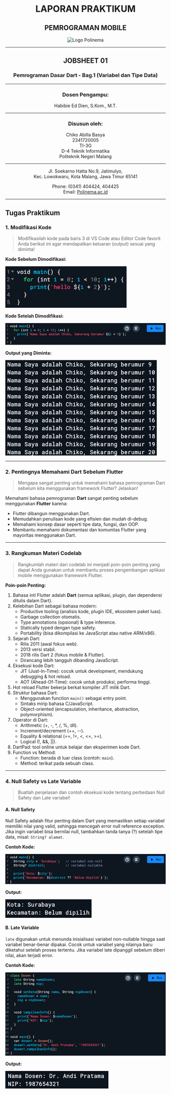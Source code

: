 <div align="center">

# LAPORAN PRAKTIKUM  
## PEMROGRAMAN MOBILE  

<img src="https://3.bp.blogspot.com/-whSxEvHuEds/VOBUC7I5NNI/AAAAAAAAAUY/qfk23ch5o_c/s1600/logo_polinema_by_adminkerapolinema-d3b0ojd.jpg" alt="Logo Polinema" width="140"/>

---

## JOBSHEET 01  
### Pemrograman Dasar Dart - Bag.1 (Variabel dan Tipe Data)

---

### Dosen Pengampu:  
Habibie Ed Dien, S.Kom., M.T.

---

### Disusun oleh:  
Chiko Abilla Basya  
2341720005  
TI-3G  
D-4 Teknik Informatika  
Politeknik Negeri Malang

---

Jl. Soekarno Hatta No.9, Jatimulyo,  
Kec. Lowokwaru, Kota Malang, Jawa Timur 65141  

Phone: (0341) 404424, 404425  
Email: [Polinema.ac.id](https://www.polinema.ac.id)  

</div>

---

## Tugas Praktikum

### 1. Modifikasi Kode
> Modifikasilah kode pada baris 3 di VS Code atau Editor Code favorit Anda berikut ini agar mendapatkan keluaran (output) sesuai yang diminta!

**Kode Sebelum Dimodifikasi:**

![alt text](<img/Screenshot 2025-09-01 202212.png>)

**Kode Setelah Dimodifikasi:**

![alt text](<img/Screenshot 2025-09-01 220034.png>)

**Output yang Diminta:**

![alt text](<img/Screenshot 2025-09-01 220043.png>)

---

### 2. Pentingnya Memahami Dart Sebelum Flutter
> Mengapa sangat penting untuk memahami bahasa pemrograman Dart sebelum kita menggunakan framework Flutter? Jelaskan!

Memahami bahasa pemrograman **Dart** sangat penting sebelum menggunakan **Flutter** karena:
- Flutter dibangun menggunakan Dart.
- Memudahkan penulisan kode yang efisien dan mudah di-debug.
- Memahami konsep dasar seperti tipe data, fungsi, dan OOP.
- Membantu memahami dokumentasi dan komunitas Flutter yang mayoritas menggunakan Dart.

---

### 3. Rangkuman Materi Codelab
> Rangkumlah materi dari codelab ini menjadi poin-poin penting yang dapat Anda gunakan untuk membantu proses pengembangan aplikasi mobile menggunakan framework Flutter.

**Poin-poin Penting:**
1. Bahasa inti Flutter adalah **Dart** (semua aplikasi, plugin, dan dependensi ditulis dalam Dart).
2. Kelebihan Dart sebagai bahasa modern:
   - Productive tooling (analisis kode, plugin IDE, ekosistem paket luas).
   - Garbage collection otomatis.
   - Type annotations (opsional) & type inference.
   - Statically typed dengan type safety.
   - Portability (bisa dikompilasi ke JavaScript atau native ARM/x86).
3. Sejarah Dart:
   - Rilis 2011 (awal fokus web).
   - 2013 versi stabil.
   - 2018 rilis Dart 2 (fokus mobile & Flutter).
   - Dirancang lebih tangguh dibanding JavaScript.
4. Eksekusi kode Dart:
   - JIT (Just-In-Time): cocok untuk development, mendukung debugging & hot reload.
   - AOT (Ahead-Of-Time): cocok untuk produksi, performa tinggi.
5. Hot reload Flutter bekerja berkat kompiler JIT milik Dart.
6. Struktur bahasa Dart:
   - Menggunakan function `main()` sebagai entry point.
   - Sintaks mirip bahasa C/JavaScript.
   - Object-oriented (encapsulation, inheritance, abstraction, polymorphism).
7. Operator di Dart:
   - Arithmetic (+, -, *, /, %, dll).
   - Increment/decrement (++, --).
   - Equality & relational (==, !=, <, <=, >=).
   - Logical (!, &&, ||).
8. DartPad: tool online untuk belajar dan eksperimen kode Dart.
9. Function vs Method:
   - Function: berada di luar class (contoh: `main`).
   - Method: terikat pada sebuah class.

---

### 4. Null Safety vs Late Variable
> Buatlah penjelasan dan contoh eksekusi kode tentang perbedaan Null Safety dan Late variabel!

#### A. Null Safety
Null Safety adalah fitur penting dalam Dart yang memastikan setiap variabel memiliki nilai yang valid, sehingga mencegah error null reference exception. Jika ingin variabel bisa bernilai null, tambahkan tanda tanya (?) setelah tipe data, misal: `String? alamat`.

**Contoh Kode:**

![alt text](<img/Screenshot 2025-09-01 215400.png>)

**Output:**

![alt text](<img/Screenshot 2025-09-01 215416.png>)

#### B. Late Variable
`late` digunakan untuk menunda inisialisasi variabel non-nullable hingga saat variabel benar-benar dipakai. Cocok untuk variabel yang nilainya baru diketahui setelah proses tertentu. Jika variabel late dipanggil sebelum diberi nilai, akan terjadi error.

**Contoh Kode:**

![alt text](<img/Screenshot 2025-09-01 221520.png>)

**Output:**

![alt text](<img/Screenshot 2025-09-01 221527.png>)